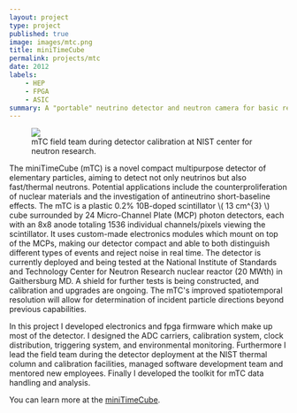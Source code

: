 ```yaml
---
layout: project
type: project
published: true
image: images/mtc.png
title: miniTimeCube
permalink: projects/mtc
date: 2012
labels:
    - HEP
    - FPGA
    - ASIC
summary: A "portable" neutrino detector and neutron camera for basic research and non-proliferation applications.
---
```

<figure class="ui medium right floated rounded image">
<img src="{{ site.baseurl }}/images/mtc_field_team.jpg">
<figcaption>mTC field team during detector calibration at NIST center for neutron research.</figcaption>
</figure>

The miniTimeCube (mTC) is a novel compact multipurpose detector of elementary particles, aiming to detect not only neutrinos but also fast/thermal neutrons. Potential applications include the counterproliferation of nuclear materials and the investigation of antineutrino short-baseline effects. The mTC is a plastic 0.2% 10B-doped scintillator \\( 13 cm^{3} \\) cube surrounded by 24 Micro-Channel Plate (MCP) photon detectors, each with an 8x8 anode totaling 1536 individual channels/pixels viewing the scintillator. It uses custom-made electronics modules which mount on top of the MCPs, making our detector compact and able to both distinguish different types of events and reject noise in real time. The detector is currently deployed and being tested at the National Institute of Standards and Technology Center for Neutron Research nuclear reactor (20 MWth) in Gaithersburg MD. A shield for further tests is being constructed, and calibration and upgrades are ongoing. The mTC's improved spatiotemporal resolution will allow for determination of incident particle directions beyond previous capabilities.

In this project I developed electronics and fpga firmware which make up most of the detector. I designed the ADC carriers, calibration system, clock distribution, triggering system, and environmental monitoring. Furthermore I lead the field team during the detector deployment at the NIST thermal column and calibration facilities, managed software development team and mentored new employees. Finally I developed the toolkit for mTC data handling and analysis.

You can learn more at the [miniTimeCube](http://www.phys.hawaii.edu/~mtc).
